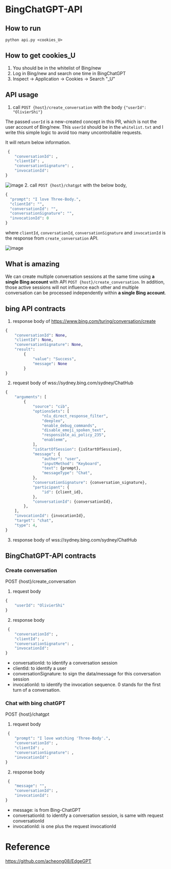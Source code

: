 # BingChatGPT-API

## How to run

`python api.py <cookies_U>`

## How to get cookies_U
1. You should be in the whitelist of Bing/new
2. Log in Bing/new and search one time in BingChatGPT
3. Inspect -> Application -> Cookies -> Search "_U"

## API usage
1. call `POST {host}/create_conversation` with the body `{"userId": "OlivierShi"}`

The passed `userId` is a new-created concept in this PR, which is not the user account of Bing/new. This `userId` should be in the `whitelist.txt` and I write this simple logic to avoid too many uncontrollable requests.

It will return below information.
```python
 {
    "conversationId": ,
    "clientId": ,
    "conversationSignature": ,
    "invocationId": 
}
```

![image](https://user-images.githubusercontent.com/24621410/219033215-ef3cb61f-b909-4d8c-98bb-b0794d2e7eb3.png)
2. call `POST {host}/chatgpt` with the below body,
```python
{
  "prompt": "I love Three-Body.",
  "clientId": "",
  "conversationId": "",
  "conversationSignature": "",
  "invocationId": 0
}
```
where `clientId`, `conversationId`, `conversationSignature` and `invocationId` is the response from `create_conversation` API.

![image](https://user-images.githubusercontent.com/24621410/219032570-34f7d78b-6bf5-45a1-8262-b92c2c8c6f47.png)


## What is amazing
We can create multiple conversation sessions at the same time using **a single Bing account** with API `POST {host}/create_conversation`. In addition, those active sessions will not influence each other and multiple conversation can be processed independently within **a single Bing account**. 


## bing API contracts

1. response body of https://www.bing.com/turing/conversation/create

```python
{
    "conversationId": None,
    "clientId": None,
    "conversationSignature": None,
    "result": 
        {
            "value": "Success", 
            "message": None
        }
}
```

2. request body of wss://sydney.bing.com/sydney/ChatHub

```python
{
    "arguments": [
        {
            "source": "cib",
            "optionsSets": [
                "nlu_direct_response_filter",
                "deepleo",
                "enable_debug_commands",
                "disable_emoji_spoken_text",
                "responsible_ai_policy_235",
                "enablemm",
            ],
            "isStartOfSession": {isStartOfSession},
            "message": {
                "author": "user",
                "inputMethod": "Keyboard",
                "text": {prompt},
                "messageType": "Chat",
            },
            "conversationSignature": {conversation_signature},
            "participant": {
                "id": {client_id},
            },
            "conversationId": {conversationId},
        },
    ],
    "invocationId": {invocationId},
    "target": "chat",
    "type": 4,
}
```

3. response body of wss://sydney.bing.com/sydney/ChatHub



## BingChatGPT-API contracts

### Create conversation
POST {host}/create_conversation

1. request body

```python
{
    "userId": "OlivierShi"
}
```

2. response body

```python
 {
    "conversationId": ,
    "clientId": ,
    "conversationSignature": ,
    "invocationId": 
}
```

- conversationId: to identify a conversation session
- clientId: to identify a user
- conversationSignature: to sign the data/message for this conversation session
- invocationId: to identify the invocation sequence. 0 stands for the first turn of a conversation.

### Chat with bing chatGPT
POST {host}/chatgpt

1. request body
```python
 {
    "prompt": "I love watching 'Three-Body'.",
    "conversationId": ,
    "clientId": ,
    "conversationSignature": ,
    "invocationId": 
}
```

2. response body

```python
 {
    "message": "",
    "conversationId": ,
    "invocationId": 
}
```

- message: is from Bing-ChatGPT
- conversationId: to identify a conversation session, is same with request conversationId
- invocationId: is one plus the request invocationId


# Reference 
https://github.com/acheong08/EdgeGPT
